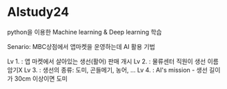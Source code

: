 # AIstudy24
python을 이용한 Machine learning &amp; Deep learning 학습

Senario: MBC상점에서 앱마켓을 운영하는데 AI 활용 기법

Lv 1. : 앱 마켓에서 살아있는 생선(활어) 판매 개시
Lv 2. : 물류센터 직원이 생선 이름 암기X
Lv 3. : 생선의 종류: 도미, 곤들메기, 농어, ...
Lv 4. : AI's mission - 생선 길이가 30cm 이상이면 도미
